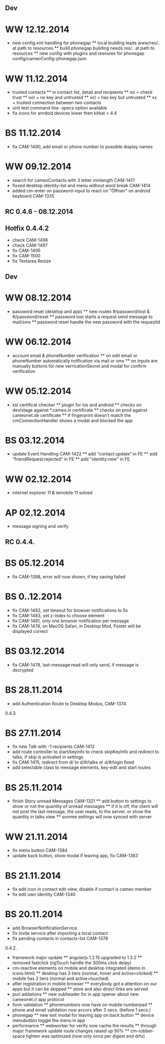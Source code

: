 ## Dev
# WW 12.12.2014
* new config.xml handling for phonegap
** local building leads www/res/.. at path to resources
** build.phonegap building needs res/.. at path to resources
** new config with plugins and resoures for phonegap config/cameoConfig-phonegap.json

# WW 11.12.2014
* trusted contacts
** in contact list, detail and recipients
** oo = check trust
** oo! = no key and untrusted
** xo! = has key but untrusted
** xx = trusted connection between two contacts
* unit test command line -specs option available
* fix icons for anrdoid devices lower then kitkat < 4.4

# BS 11.12.2014
* fix CAM-1490, add email or phone number to possible display names

# WW 09.12.2014
* search for cameoContacts with 3 letter minlength CAM-1417
* fixxed desktop identity-list and menu without word break CAM-1414
* added cm-enter on password-input to react on "Öffnen" on android keyboard CAM-1335

## RC 0.4.6 - 08.12.2014

## Hotfix 0.4.4.2
* check CAM-1496
* check CAM-1497
* fix CAM-1495
* fix CAM-1500
* fix Textarea Resize

## Dev
# WW 08.12.2014
* password reset (desktop and app)
** new routes #/password/lost & #/password/reset
** password lost starts a request send message to mail/sms
** password reset handle the new password with the requestId

# WW 06.12.2014
* account email & phoneNumber verification
** on edit email or phoneNumber automatically notfication via mail or sms
** on inputs are manually buttons for new verricationSecret and modal for confirm verification

# WW 05.12.2014
* ssl certificat checker
** plugin for ios and android
** checks on dev/stage against *.cameo.io certificate
** checks on prod against cameonet.de certificate
** if fingerprint doesn't match the cmConnectionHandler shows a modal and blocked the app

# BS 03.12.2014
* update Event Handling CAM-1422 
** add "contact:update" in FE
** add "friendRequest:rejected" in FE
** add "identity:new" in FE

# WW 02.12.2014
* internet explorer 11 & iemobile 11 solved

# AP 02.12.2014
* message signing and verify

## RC 0.4.4.
# BS 05.12.2014
* fix CAM-1398, error will now shown, if key saving failed
# BS 0..12.2014
* fix CAM-1482, set timeout for browser notifications to 5s
* fix CAM-1483, set z-index to choose element
* fix CAM-1481, only one browser notification per message
* fix CAM-1474, on MacOS Safari, in Desktop Mod, Footer will be displayed correct
# BS 03.12.2014
* fix CAM-1478, last-message:read will only send, if message is decrypted
# BS 28.11.2014
* add Authentication Route to Desktop Modus, CAM-1374

0.4.3.
# BS 27.11.2014
* fix new Talk with -1 recipients CAM-1412
* add route controller to start/keyinfo to check skipKeyInfo and redirect to talks, if skip is activated in settings
* fix CAM-1415, redirect from d/ to d/#/talks or d/#/login fixed
* add selectable class to message elements, key-edit and start routes

# BS 25.11.2014
* finish Story unread Messages CAM-1321
** add button to settings to show or not the quantity of unread messages
** if it is off, the client will not post the last message, the user reads, to the server, or show the quantity in talks view
** somme settings will now synced with server

# WW 21.11.2014
* fix menu button CAM-1384
* update back button, show modal if leaving app, fix CAM-1383

# BS 21.11.2014
* fix edit icon in contact edit view, disable if contact is cameo member
* fix edit own identity CAM-1340

# BS 20.11.2014
* add BrowserNotificationService
* fix invite service after importing a local contact
* fix pending contacts in contacts-list CAM-1378

0.4.2.
* framework major update
** angularjs 1.2.15 upgraded to 1.3.2
** removed fastclick (ngTouch handle the 300ms click delay)
* cm-reactive elements on mobile and desktop integrated (demo in icons.html)
** desktop has 3 tiers (normal, hover and active=clicked)
** mobile has 2 tiers (normal and active=touched)
* after registration in mobile browser
** everybody got a attention on our apps but it can be skipped
** store and also direct links are served
* purl addations
** new subheader for in app opener about new cameonet:// app protocol
* form validation
** phonenumbers now have on mobile numberpad
** phone and email validation now accors after 3 secs. (before 1 secs.)
* phonegap
** new exit modal for leaving app on back button
** device menubutton toggle the menu in app
* performance
** webworker for verify now cache the results
** through major framework update route changes raised up 50%
** cm-rubber-space tighten was optimized (now only once per digest and drtv)
